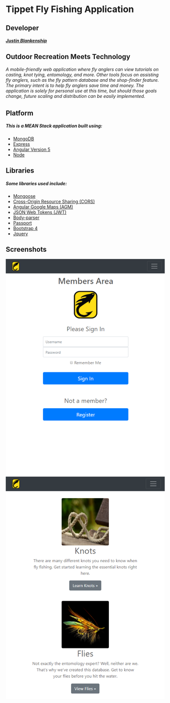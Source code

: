 # Tippet Fly Fishing Application
## Developer
##### [Justin Blankenship](https://github.com/justin-blankenship)
## Outdoor Recreation Meets Technology
###### A mobile-friendly web application where fly anglers can view tutorials on casting, knot tying, entomology, and more.  Other tools focus on assisting fly anglers, such as the fly pattern database and the shop-finder feature.  The primary intent is to help fly anglers save time and money.  The application is solely for personal use at this time, but should those goals change, future scaling and distribution can be easily implemented.
## Platform
##### This is a MEAN Stack application built using:
- [MongoDB](https://www.mongodb.com)
- [Express](https://expressjs.com)
- [Angular Version 5](https://angular.io/)
- [Node](https://nodejs.org/en)
## Libraries
##### Some libraries used include:
- [Mongoose](http://mongoosejs.com/docs/index.html)
- [Cross-Origin Resource Sharing (CORS)](https://developer.mozilla.org/en-US/docs/Web/HTTP/CORS)
- [Angular Google Maps (AGM)](https://angular-maps.com)
- [JSON Web Tokens (JWT)](https://jwt.io)
- [Body-parser](https://www.npmjs.com/package/body-parser)
- [Passport](http://www.passportjs.org)
- [Bootstrap 4](https://getbootstrap.com)
- [Jquery](https://jquery.com)
## Screenshots
<img src="/angular-src/src/assets/shot1.png" alt="Home Screen"/>
<img src="/angular-src/src/assets/shot2.png" alt="Login Screen"/>